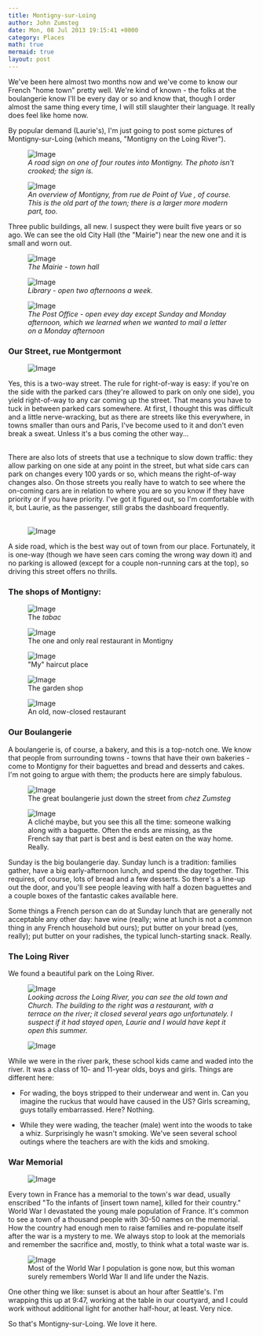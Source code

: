 ```yaml
---
title: Montigny-sur-Loing
author: John Zumsteg
date: Mon, 08 Jul 2013 19:15:41 +0000
category: Places
math: true
mermaid: true
layout: post
---
```

We've been here almost two months now and we've come to know our French "home town" pretty well. We're kind of known - the folks at the boulangerie know I'll be every day or so and know that, though I order almost the same thing every time, I will still slaughter their language. It really does feel like home now.

By popular demand (Laurie's), I'm just going to post some pictures of Montigny-sur-Loing (which means, "Montigny on the Loing River").

<figure>
	<img class = "landscape" src="{{"/assets/images/2013/07/MG_7680.jpg" | prepend: site.baseurl  }}" alt="Image" />
	<figcaption><em>A road sign on one of four routes into Montigny. The photo isn't crooked; the sign is.</em></figcaption>
</figure>



<figure>
	<img class = "landscape" src="{{"/assets/images/2013/07/MG_7688.jpg" | prepend: site.baseurl  }}" alt="Image" />
	<figcaption><em>An overview of Montigny, from rue de Point of Vue , of course. This is the old part of the town; there is a larger more modern part, too.</em></figcaption>
</figure>



Three public buildings, all new. I suspect they were built five years or so ago. We can see the old City Hall (the "Mairie") near the new one and it is small and worn out.

<figure>
	<img class = "landscape" src="{{ "/assets/images/2013/08/MG_7654.jpg" | prepend: site.baseurl  }}" alt="Image" />
		<figcaption><em>The <em>Mairie</em> - town hall</em></figcaption>
</figure>

<figure
>	<img class = "portrait" src="{{ "/assets/images/2013/08/MG_7640.jpg" | prepend: site.baseurl  }}" alt="Image" />
		<figcaption><em>Library - open two afternoons a week.</em></figcaption>
</figure>

<figure>
	<img class = "landscape" src="{{ "/assets/images/2013/08/MG_7656.jpg" | prepend: site.baseurl  }}" alt="Image" />
		<figcaption><em>The Post Office - open evey day except Sunday and Monday afternoon, which we learned when we wanted to mail a letter on a Monday afternoon</em></figcaption>
</figure>
<h3>Our Street, rue Montgermont</h3>

<figure
>	<img class = "portrait" src="{{"/assets/images/2013/07/MG_7612.jpg" | prepend: site.baseurl  }}" alt="Image" />
	<figcaption></figcaption>
</figure>


Yes, this is a two-way street. The rule for right-of-way is easy: if you're on the side with the parked cars (they're allowed to park on only one side), you yield right-of-way to any car coming up the street. That means you have to tuck in between parked cars somewhere. At first, I thought this was difficult and a little nerve-wracking, but as there are streets like this everywhere, in towns smaller than ours and Paris, I've become used to it and don't even break a sweat. Unless it's a bus coming the other way...

<br>There are also lots of streets that use a technique to slow down traffic: they allow parking on one side at any point in the street, but what side cars can park on changes every 100 yards or so, which means the right-of-way changes also. On those streets you really have to watch to see where the on-coming cars are in relation to where you are so you know if they have priority or if you have priority. I've got it figured out, so I'm comfortable with it, but Laurie, as the passenger, still grabs the dashboard frequently.<br><br>
<figure
>	<img class = "portrait" src="{{"/assets/images/2013/07/MG_7610.jpg" | prepend: site.baseurl  }}" alt="Image" />
	<figcaption></figcaption>
</figure>


A side road, which is the best way out of town from our place. Fortunately, it is one-way (though we have seen cars coming the wrong way down it) and no parking is allowed (except for a couple non-running cars at the top), so driving this street offers no thrills.


<h3>The shops of Montigny:</h3>
<figure>
	<img class = "landscape" src="{{"/assets/images/2013/07/MG_7663.jpg" | prepend: site.baseurl  }}" alt="Image" />
	<figcaption>The <em>tabac</em></figcaption>
</figure>
<figure
>	<img class = "portrait" src="{{"/assets/images/2013/07/MG_7658.jpg" | prepend: site.baseurl  }}" alt="Image" />
	<figcaption>The one and only real restaurant in Montigny</figcaption>
</figure>
<figure
>	<img class = "portrait" src="{{"/assets/images/2013/07/MG_7618.jpg" | prepend: site.baseurl  }}" alt="Image" />
	<figcaption>"My" haircut place</figcaption>
</figure>
<figure>
	<img class = "landscape" src="{{"/assets/images/2013/07/MG_7616.jpg" | prepend: site.baseurl  }}" alt="Image" />
	<figcaption>The garden shop</figcaption>
</figure>



<figure
>	<img class = "portrait" src="{{"/assets/images/2013/07/MG_7664.jpg" | prepend: site.baseurl  }}" alt="Image" />
	<figcaption>An old, now-closed restaurant</figcaption>
</figure>



<h3>Our Boulangerie</h3>  
A boulangerie is, of course, a bakery, and this is a top-notch one. We know that people from surrounding towns - towns that have their own bakeries - come to Montigny for their baguettes and bread and desserts and cakes. I'm not going to argue with them; the products here are simply fabulous.
<figure>
	<img class = "landscape" src="{{"/assets/images/2013/07/MG_7615.jpg" | prepend: site.baseurl  }}" alt="Image" />
	<figcaption>The great boulangerie just down the street from <em>chez Zumsteg</em></figcaption>
</figure>

<figure>
	<img class = "landscape" src="{{"/assets/images/2013/07/MG_7622.jpg" | prepend: site.baseurl  }}" alt="Image" />
	<figcaption>A cliché maybe, but you see this all the time: someone walking along with a baguette. Often the ends are missing, as the French say that part is best and is best eaten on the way home. Really.</figcaption>
</figure>

Sunday is the big boulangerie day. Sunday lunch is a tradition: families gather, have a big early-afternoon lunch, and spend the day together. This requires, of course, lots of bread and a few desserts. So there's a line-up out the door, and you'll see people leaving with half a dozen baguettes and a couple boxes of the fantastic cakes available here. 

Some things a French person can do at Sunday lunch that are generally not acceptable any other day: have wine (really; wine at lunch is not a common thing in any French household but ours); put butter on your bread (yes, really); put butter on your radishes, the typical lunch-starting snack. Really.

<h3>The Loing River</h3>
We found a beautiful park on the Loing River.
<figure>
	<img class = "landscape" src="{{"/assets/images/2013/07/MG_76721.jpg" | prepend: site.baseurl  }}" alt="Image" />
	<figcaption><em>Looking across the Loing River, you can see the old town and Church. The building to the right was a restaurant, with a terrace on the river; it closed several years ago unfortunately. I suspect if it had stayed open, Laurie and I would have kept it open this summer.</em></figcaption>
</figure>



<figure
>	<img class = "portrait" src="{{"/assets/images/2013/07/MG_7678.jpg" | prepend: site.baseurl  }}" alt="Image" />
	<figcaption></figcaption>
</figure>


While we were in the river park, these school kids came and waded into the river. It was a class of 10- and 11-year olds, boys and girls. Things are different here:

- For wading, the boys stripped to their underwear and went in. Can you imagine the ruckus that would have caused in the US? Girls screaming, guys totally embarrassed. Here? Nothing.

- While they were wading, the teacher (male) went into the woods to take a whiz. Surprisingly he wasn't smoking. We've seen several school outings where the teachers are with the kids and smoking. 

<h3>War Memorial</h3>
<figure
>	<img class = "portrait" src="{{"/assets/images/2013/07/MG_7662.jpg" | prepend: site.baseurl  }}" alt="Image" />
	<figcaption></figcaption>
</figure>


Every town in France has a memorial to the town's war dead, usually enscribed "To the infants of [insert town name], killed for their country." World War I devastated the young male population of France. It's common to see a town of a thousand people with 30-50 names on the memorial. How the country had enough men to raise families and re-populate itself after the war is a mystery to me. We always stop to look at the memorials and remember the sacrifice and, mostly, to think what a total waste war is.
<figure
>	<img class = "portrait" src="{{"/assets/images/2013/07/MG_7682.jpg" | prepend: site.baseurl  }}" alt="Image" />
	<figcaption>Most of the World War I population is gone now, but this woman surely remembers World War II and life under the Nazis.</figcaption>
</figure>




One other thing we like: sunset is about an hour after Seattle's. I'm wrapping this up at 9:47, working at the table in our courtyard, and I could work without additional light for another half-hour, at least. Very nice.

So that's Montigny-sur-Loing. We love it here. 

